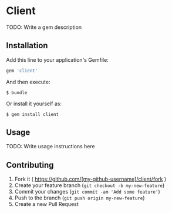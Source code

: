 # Client

TODO: Write a gem description

## Installation

Add this line to your application's Gemfile:

```ruby
gem 'client'
```

And then execute:

    $ bundle

Or install it yourself as:

    $ gem install client

## Usage

TODO: Write usage instructions here

## Contributing

1. Fork it ( https://github.com/[my-github-username]/client/fork )
2. Create your feature branch (`git checkout -b my-new-feature`)
3. Commit your changes (`git commit -am 'Add some feature'`)
4. Push to the branch (`git push origin my-new-feature`)
5. Create a new Pull Request
